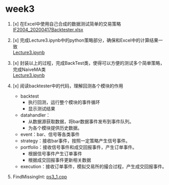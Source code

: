 # week3

1. [x] 在Excel中使用自己合成的数据测试简单的交易策略  
   [IF2004_20200417Backtester.xlsx](data/IF2004_20200417Backtester.xlsx)

2. [x] 完成Lecture3.ipynb中的python策略部分，确保和Excel中的计算结果一致  
   [Lecture3.ipynb](Lecture3.ipynb)
3. [x] 封装以上的过程，完成BackTest类，使得可以方便的测试多个简单策略，完成NaiveMA类  
   [Lecture3.ipynb](Lecture3.ipynb)
4. [x] 阅读backtester中的代码，理解回测各个模块的作用
   - backtest
     - 执行回测，运行整个模块的事件循环
     - 显示测试结果
   - datahandler：
     - 从数据源获取数据，将bar数据事件发布到事件队列。
     - 为各个模块提供历史数据。
   - event：bar、信号等各类事件
   - strategy：接收bar事件，按照一定策略产生信号事件。
   - portfolio：接收信号事件和成交回报事件，产生订单事件。
     - 根据信号事件产生订单事件
     - 根据成交回报事件更新相关数据
   - execution：接收订单事件，模拟交易所的撮合过程，产生成交回报事件。
5. FindMissingInt: [ps3_1.cpp](ps3_1.cpp)
